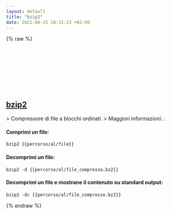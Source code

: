```yaml
---
layout: default
title: "bzip2"
date: 2021-06-25 18:12:13 +02:00
---
```

{% raw %}
<h2 id="bzip2">
  <a href="/it/common/bzip2.html">bzip2</a> <a href="#bzip2"><svg class="icon">
    <use href="/assets/images/unicode_sprite.svg#link" />
  </svg></a>
</h2>
> Compressore di file a blocchi ordinati.
> Maggiori informazioni: <http://bzip.org>.

#### Comprimi un file:
```shell
bzip2 {{percorso/al/file}}
```
#### Decomprimi un file:
```shell
bzip2 -d {{percorso/al/file_compresso.bz2}}
```
#### Decomprimi un file e mostrane il contenuto su standard output:
```shell
bzip2 -dc {{percorso/al/file_compresso.bz2}}
```
{% endraw %}